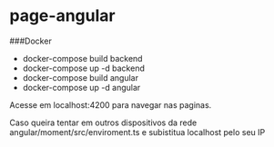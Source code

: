 # page-angular

###Docker

- docker-compose build backend
- docker-compose up -d backend 
- docker-compose build angular 
- docker-compose up -d angular

Acesse em localhost:4200 para navegar nas paginas.

Caso queira tentar em outros dispositivos da rede angular/moment/src/enviroment.ts e subistitua localhost pelo seu IP
